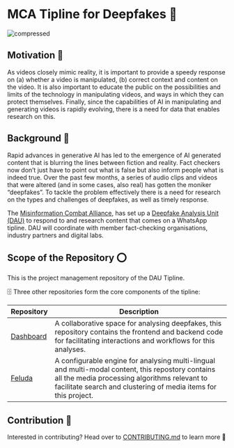 # MCA Tipline for Deepfakes 🌟

![compressed](https://github.com/tattle-made/DAU/assets/56875084/c5b9e98c-c044-4d35-b820-07747332fb53)

## Motivation 🎯 	
As videos closely mimic reality, it is important to provide a speedy response on (a) whether a video is manipulated, (b) correct context and content on the video. It is also important to educate the public on the possibilities and limits of the technology in manipulating videos, and ways in which they can protect themselves. Finally, since the capabilities of AI in manipulating and generating videos is rapidly evolving, there is a need for data that enables research on this.


## Background 🌌
Rapid advances in generative AI has led to the emergence of AI generated content that is blurring the lines between fiction and reality. Fact checkers now don’t just have to point out what is false but also inform people what is indeed true. Over the past few months, a series of audio clips and videos that were altered (and in some cases, also real) has gotten the moniker “deepfakes”. To tackle the problem effectively there is a need for research on the types and challenges of deepfakes, as well as timely response. 

The [Misinformation Combat Alliance](https://mcaindia.in/), has set up a [Deepfake Analysis Unit (DAU)](https://dau.mcaindia.in/) to respond to and research content that comes on a WhatsApp tipline. DAU will coordinate with member fact-checking organisations, industry partners and digital labs. 

## Scope of the Repository ⭕
This is the project management repository of the DAU Tipline. 

🗄️ Three other repositories form the core components of the tipline:

| **Repository** | **Description** | 
| -- | --- | 
| [Dashboard](https://github.com/tattle-made/dau-dashboard/) | A collaborative space for analysing deepfakes, this repository contains the frontend and backend code for facilitating interactions and workflows for this analyses. |
| [Feluda](https://github.com/tattle-made/feluda) | A configurable engine for analysing multi-lingual and multi-modal content, this repostory contains all the media processing algorithms relevant to facilitate search and clustering of media items for this project.|


## Contribution 🌱
Interested in contributing? Head over to [CONTRIBUTING.md](https://github.com/tattle-made/DAU_tipline/blob/main/CONTRIBUTING.md) to learn more 🚦
